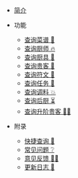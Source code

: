 
- [简介](README.md#简介)

* 功能
    - [查询菜谱 🍙](usage/recipe.md)
    - [查询厨师 🔥](usage/chef.md)
    - [查询厨具 🥢](usage/equip.md)
    - [查询贵客 🎁‍](usage/guest.md)
    - [查询符文 🌈](usage/antique.md)
    - [查询任务 🧐](usage/quest.md)
    - [查询调料 💥](usage/condiment.md)
    - [查询后厨 ⏳](usage/combo.md)
    - [查询升阶贵客 🧚‍♀️](usage/upgrade_guest.md)

* 附录
    - [快捷查询 🔎](other/convinient.md)
    - [常见问题 ❔](other/trouble_shooting.md)
    - [意见反馈 🙋‍♀️](other/feedback.md)
    - [更新日志 🐞](other/changelog.md)
